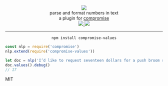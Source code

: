 <div align="center">
  <img src="https://cloud.githubusercontent.com/assets/399657/23590290/ede73772-01aa-11e7-8915-181ef21027bc.png" />

  <div>parse and format numbers in text</div>
  <div>a plugin for <a href="https://github.com/spencermountain/compromise/">compromise</a></div>
  
  <!-- npm version -->
  <a href="https://npmjs.org/package/compromise-values">
    <img src="https://img.shields.io/npm/v/compromise-values.svg?style=flat-square" />
  </a>
  
  <!-- file size -->
  <a href="https://unpkg.com/spacetime/builds/compromise-values.min.js">
    <img src="https://badge-size.herokuapp.com/spencermountain/compromise-values/master/builds/compromise-values.min.js" />
  </a>
   <hr/>
</div>

<div align="center">
  <code>npm install compromise-values</code>
</div>

```js
const nlp = require('compromise')
nlp.extend(require('compromise-values'))

let doc = nlp('I’d like to request seventeen dollars for a push broom rebristling')
doc.values().debug()
// 17
```


MIT